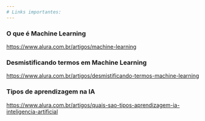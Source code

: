 ```yaml
---
# Links importantes:
---
```


### O que é Machine Learning

https://www.alura.com.br/artigos/machine-learning

### Desmistificando termos em Machine Learning

https://www.alura.com.br/artigos/desmistificando-termos-machine-learning

### Tipos de aprendizagem na IA

https://www.alura.com.br/artigos/quais-sao-tipos-aprendizagem-ia-inteligencia-artificial
